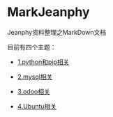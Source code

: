 # MarkJeanphy

Jeanphy资料整理之MarkDown文档

目前有四个主题：

+ [1.python和pip相关](python.md)

+ [2.mysql相关](mysql.md)

+ [3.odoo相关](odoo.md)

+ [4.Ubuntu相关](ubuntu.md)
